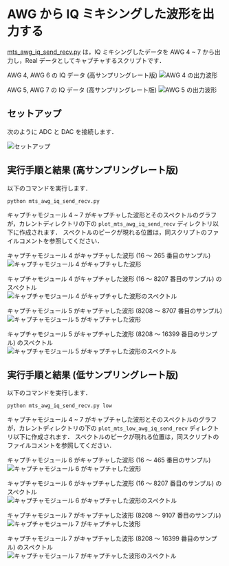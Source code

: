 # AWG から IQ ミキシングした波形を出力する

[mts_awg_iq_send_recv.py](./mts_awg_iq_send_recv.py) は，IQ ミキシングしたデータを AWG 4 ~ 7 から出力し，Real データとしてキャプチャするスクリプトです．

AWG 4, AWG 6 の IQ データ (高サンプリングレート版)
![AWG 4 の出力波形](images/awg_4_waveform.png)

AWG 5, AWG 7 の IQ データ (高サンプリングレート版)
![AWG 5 の出力波形](images/awg_5_waveform.png)

## セットアップ

次のように ADC と DAC を接続します．  

![セットアップ](../../docs/images/dac_adc_setup-6.png)

## 実行手順と結果 (高サンプリングレート版)

以下のコマンドを実行します．

```
python mts_awg_iq_send_recv.py
```

キャプチャモジュール 4 ~ 7 がキャプチャした波形とそのスペクトルのグラフが，カレントディレクトリの下の `plot_mts_awg_iq_send_recv` ディレクトリ以下に作成されます．
スペクトルのピークが現れる位置は，同スクリプトのファイルコメントを参照してください．

キャプチャモジュール 4 がキャプチャした波形 (16 ～ 265 番目のサンプル)  
![キャプチャモジュール 4 がキャプチャした波形](images/AWG_4_step_0_frame_0_captured.png)

キャプチャモジュール 4 がキャプチャした波形 (16 ～ 8207 番目のサンプル) のスペクトル  
![キャプチャモジュール 4 がキャプチャした波形のスペクトル](images/AWG_4_step_0_frame_0_FFT_abs.png)

キャプチャモジュール 5 がキャプチャした波形 (8208 ～ 8707 番目のサンプル)  
![キャプチャモジュール 5 がキャプチャした波形](images/AWG_5_step_0_frame_1_captured.png)

キャプチャモジュール 5 がキャプチャした波形 (8208 ～ 16399 番目のサンプル) のスペクトル  
![キャプチャモジュール 5 がキャプチャした波形のスペクトル](images/AWG_5_step_0_frame_1_FFT_abs.png)

## 実行手順と結果 (低サンプリングレート版)

以下のコマンドを実行します．

```
python mts_awg_iq_send_recv.py low
```

キャプチャモジュール 4 ~ 7 がキャプチャした波形とそのスペクトルのグラフが，カレントディレクトリの下の `plot_mts_low_awg_iq_send_recv` ディレクトリ以下に作成されます．
スペクトルのピークが現れる位置は，同スクリプトのファイルコメントを参照してください．

キャプチャモジュール 6 がキャプチャした波形 (16 ～ 465 番目のサンプル)  
![キャプチャモジュール 6 がキャプチャした波形](images/AWG_6_step_0_frame_0_captured.png)

キャプチャモジュール 6 がキャプチャした波形 (16 ～ 8207 番目のサンプル) のスペクトル  
![キャプチャモジュール 6 がキャプチャした波形のスペクトル](images/AWG_6_step_0_frame_0_FFT_abs.png)

キャプチャモジュール 7 がキャプチャした波形 (8208 ～ 9107 番目のサンプル)  
![キャプチャモジュール 7 がキャプチャした波形](images/AWG_7_step_0_frame_1_captured.png)

キャプチャモジュール 7 がキャプチャした波形 (8208 ～ 16399 番目のサンプル) のスペクトル  
![キャプチャモジュール 7 がキャプチャした波形のスペクトル](images/AWG_7_step_0_frame_1_FFT_abs.png)
